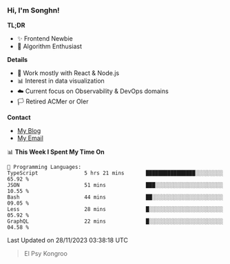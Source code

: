 ### Hi, I'm Songhn!

**TL;DR**

- ✨ Frontend Newbie
- 🎈 Algorithm Enthusiast

**Details**

- 🎯 Work mostly with React & Node.js
- 📊 Interest in data visualization
- ☁️ Current focus on Observability & DevOps domains
- 🏳️ Retired ACMer or OIer

**Contact**
- [My Blog](https://blog.songhn.com)
- [My Email](mailto:songhn233@gmail.com)

<!--START_SECTION:waka-->
📊 **This Week I Spent My Time On** 

```text
💬 Programming Languages: 
TypeScript               5 hrs 21 mins       ████████████████░░░░░░░░░   65.92 % 
JSON                     51 mins             ███░░░░░░░░░░░░░░░░░░░░░░   10.55 % 
Bash                     44 mins             ██░░░░░░░░░░░░░░░░░░░░░░░   09.05 % 
Less                     28 mins             █░░░░░░░░░░░░░░░░░░░░░░░░   05.92 % 
GraphQL                  22 mins             █░░░░░░░░░░░░░░░░░░░░░░░░   04.58 % 
```


 Last Updated on 28/11/2023 03:38:18 UTC
<!--END_SECTION:waka-->

> El Psy Kongroo
